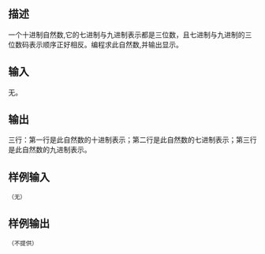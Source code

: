 ## 描述


一个十进制自然数,它的七进制与九进制表示都是三位数，且七进制与九进制的三位数码表示顺序正好相反。编程求此自然数,并输出显示。

## 输入


无。

## 输出


三行：第一行是此自然数的十进制表示；第二行是此自然数的七进制表示；第三行是此自然数的九进制表示。

## 样例输入


```
（无）
```


## 样例输出


```
（不提供）
```


